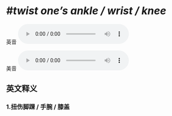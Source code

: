 # ***\#twist one’s ankle / wrist / knee*** 
英音
<audio src="./media/twist one’s ankle,twist one’s wrist,twist one’s knee1_AAC.aac" controls="controls"></audio>

美音
<audio src="./media/twist one’s ankle,twist one’s wrist,twist one’s knee2_AAC.aac" controls="controls"></audio>



  

英文释义
---
### 1.**扭伤脚踝 / 手腕 / 膝盖**  


